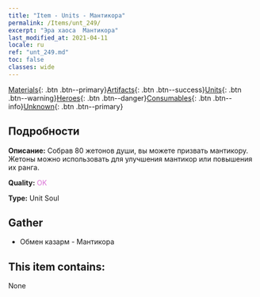 ```yaml
---
title: "Item - Units - Мантикора"
permalink: /Items/unt_249/
excerpt: "Эра хаоса  Мантикора"
last_modified_at: 2021-04-11
locale: ru
ref: "unt_249.md"
toc: false
classes: wide
---
```

 [Materials](/ru/Items/){: .btn .btn--primary}[Artifacts](/ru/Items/Artifacts/){: .btn .btn--success}[Units](/ru/Items/Units/){: .btn .btn--warning}[Heroes](/ru/Items/Heroes/){: .btn .btn--danger}[Consumables](/ru/Items/Consumables/){: .btn .btn--info}[Unknown](/ru/Items/Unknown/){: .btn .btn--primary}

## Подробности
 **Описание:** Собрав 80 жетонов души, вы можете призвать мантикору. Жетоны можно использовать для улучшения мантикор или повышения их ранга.

 **Quality:** <span style="color: #DA70D6">OK</span>

 **Type:** Unit Soul

## Gather

*    Обмен казарм - Мантикора 

## This item contains:

  None

